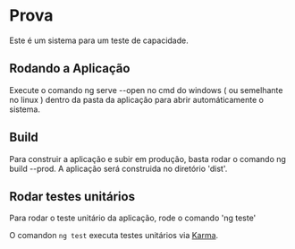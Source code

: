 # Prova
Este é um sistema para um teste de capacidade.

## Rodando a Aplicação

Execute o comando ng serve --open no cmd do windows ( ou semelhante no linux ) dentro da pasta da aplicação para abrir automáticamente
o sistema.

## Build

Para construir a aplicação e subir em produção, basta rodar o comando ng build --prod. A aplicação será construida no diretório 'dist'.

## Rodar testes unitários

Para rodar o teste unitário da aplicação, rode o comando 'ng teste'

O comandon `ng test` executa testes unitários via [Karma](https://karma-runner.github.io).

